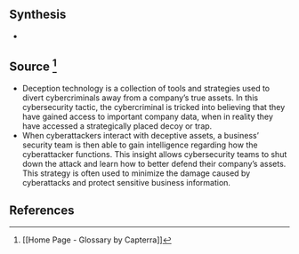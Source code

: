 ## Synthesis
- 
## Source [^1]
- Deception technology is a collection of tools and strategies used to divert cybercriminals away from a company’s true assets. In this cybersecurity tactic, the cybercriminal is tricked into believing that they have gained access to important company data, when in reality they have accessed a strategically placed decoy or trap.
- When cyberattackers interact with deceptive assets, a business’ security team is then able to gain intelligence regarding how the cyberattacker functions. This insight allows cybersecurity teams to shut down the attack and learn how to better defend their company’s assets. This strategy is often used to minimize the damage caused by cyberattacks and protect sensitive business information.
## References

[^1]: [[Home Page - Glossary by Capterra]]